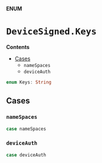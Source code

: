 **ENUM**

# `DeviceSigned.Keys`

**Contents**

- [Cases](#cases)
  - `nameSpaces`
  - `deviceAuth`

```swift
enum Keys: String
```

## Cases
### `nameSpaces`

```swift
case nameSpaces
```

### `deviceAuth`

```swift
case deviceAuth
```
